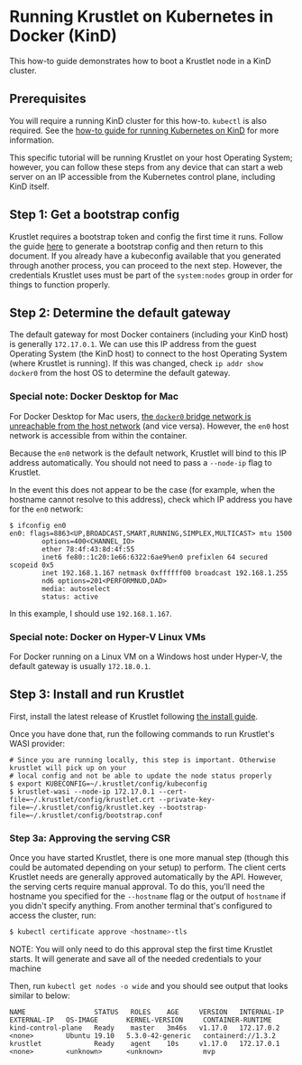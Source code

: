 # Running Krustlet on Kubernetes in Docker (KinD)

This how-to guide demonstrates how to boot a Krustlet node in a KinD cluster.

## Prerequisites

You will require a running KinD cluster for this how-to. `kubectl` is also required. See the [how-to
guide for running Kubernetes on KinD](kubernetes-on-kind.md) for more information.

This specific tutorial will be running Krustlet on your host Operating System; however, you can
follow these steps from any device that can start a web server on an IP accessible from the
Kubernetes control plane, including KinD itself.


## Step 1: Get a bootstrap config

Krustlet requires a bootstrap token and config the first time it runs. Follow the guide
[here](bootstrapping.md) to generate a bootstrap config and then return to this document.
If you already have a kubeconfig available that you generated through another process, you can
proceed to the next step. However, the credentials Krustlet uses must be part of the `system:nodes`
group in order for things to function properly.

## Step 2: Determine the default gateway

The default gateway for most Docker containers (including your KinD host) is generally `172.17.0.1`.
We can use this IP address from the guest Operating System (the KinD host) to connect to the host
Operating System (where Krustlet is running). If this was changed, check `ip addr show docker0` from
the host OS to determine the default gateway.

### Special note: Docker Desktop for Mac

For Docker Desktop for Mac users, [the `docker0` bridge network is unreachable from the host
network](https://docs.docker.com/docker-for-mac/networking/#use-cases-and-workarounds) (and vice
versa). However, the `en0` host network is accessible from within the container.

Because the `en0` network is the default network, Krustlet will bind to this IP address
automatically. You should not need to pass a `--node-ip` flag to Krustlet.

In the event this does not appear to be the case (for example, when the hostname cannot resolve to
this address), check which IP address you have for the `en0` network:

```console
$ ifconfig en0
en0: flags=8863<UP,BROADCAST,SMART,RUNNING,SIMPLEX,MULTICAST> mtu 1500
        options=400<CHANNEL_IO>
        ether 78:4f:43:8d:4f:55
        inet6 fe80::1c20:1e66:6322:6ae9%en0 prefixlen 64 secured scopeid 0x5
        inet 192.168.1.167 netmask 0xffffff00 broadcast 192.168.1.255
        nd6 options=201<PERFORMNUD,DAD>
        media: autoselect
        status: active
```

In this example, I should use `192.168.1.167`.

### Special note: Docker on Hyper-V Linux VMs

For Docker running on a Linux VM on a Windows host under Hyper-V, the default gateway is usually
`172.18.0.1`.

## Step 3: Install and run Krustlet

First, install the latest release of Krustlet following [the install guide](../intro/install.md).

Once you have done that, run the following commands to run Krustlet's WASI provider:

```shell
# Since you are running locally, this step is important. Otherwise krustlet will pick up on your
# local config and not be able to update the node status properly
$ export KUBECONFIG=~/.krustlet/config/kubeconfig
$ krustlet-wasi --node-ip 172.17.0.1 --cert-file=~/.krustlet/config/krustlet.crt --private-key-file=~/.krustlet/config/krustlet.key --bootstrap-file=~/.krustlet/config/bootstrap.conf
```

### Step 3a: Approving the serving CSR

Once you have started Krustlet, there is one more manual step (though this could be automated
depending on your setup) to perform. The client certs Krustlet needs are generally approved
automatically by the API. However, the serving certs require manual approval. To do this, you'll
need the hostname you specified for the `--hostname` flag or the output of `hostname` if you didn't
specify anything. From another terminal that's configured to access the cluster, run:

```bash
$ kubectl certificate approve <hostname>-tls
```

NOTE: You will only need to do this approval step the first time Krustlet starts. It will generate
and save all of the needed credentials to your machine

Then, run `kubectl get nodes -o wide` and you should see output that looks similar to below:

```
NAME                 STATUS   ROLES    AGE     VERSION   INTERNAL-IP   EXTERNAL-IP   OS-IMAGE       KERNEL-VERSION     CONTAINER-RUNTIME
kind-control-plane   Ready    master   3m46s   v1.17.0   172.17.0.2    <none>        Ubuntu 19.10   5.3.0-42-generic   containerd://1.3.2
krustlet             Ready    agent    10s     v1.17.0   172.17.0.1    <none>        <unknown>      <unknown>          mvp
```

